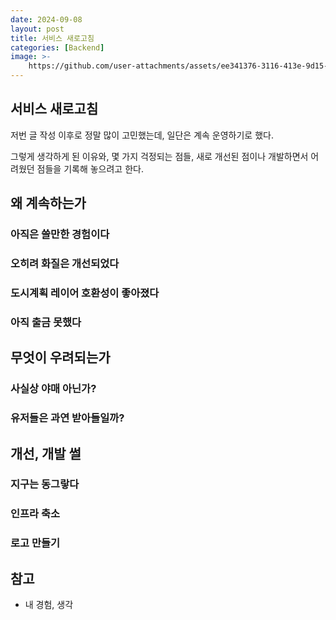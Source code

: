 ```yaml
---
date: 2024-09-08
layout: post
title: 서비스 새로고침
categories: [Backend]
image: >-
    https://github.com/user-attachments/assets/ee341376-3116-413e-9d15-fba7451b0d17
---
```


## 서비스 새로고침

저번 글 작성 이후로 정말 많이 고민했는데, 일단은 계속 운영하기로 했다.

그렇게 생각하게 된 이유와, 몇 가지 걱정되는 점들, 새로 개선된 점이나 개발하면서 어려웠던 점들을 기록해 놓으려고 한다.

## 왜 계속하는가

### 아직은 쓸만한 경험이다


### 오히려 화질은 개선되었다


### 도시계획 레이어 호환성이 좋아졌다


### 아직 출금 못했다


## 무엇이 우려되는가

### 사실상 야매 아닌가?


### 유저들은 과연 받아들일까?



## 개선, 개발 썰

### 지구는 동그랗다


### 인프라 축소


### 로고 만들기



## 참고

- 내 경험, 생각